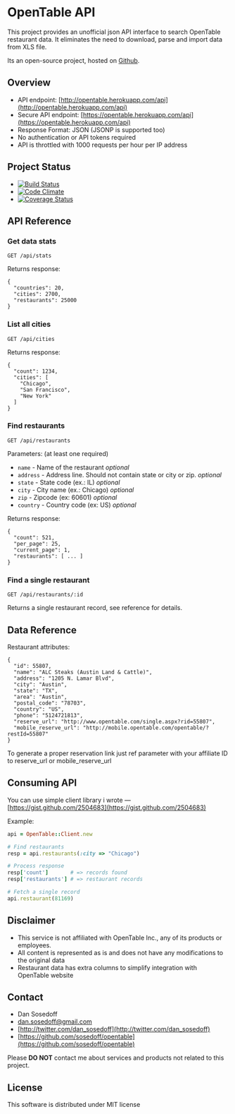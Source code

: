 # OpenTable API

This project provides an unofficial json API interface to search OpenTable
restaurant data. It eliminates the need to download, parse and import
data from XLS file. 

Its an open-source project, hosted on [Github](https://github.com/sosedoff/opentable).

## Overview

- API endpoint: [http://opentable.herokuapp.com/api](http://opentable.herokuapp.com/api)
- Secure API endpoint: [https://opentable.herokuapp.com/api](https://opentable.herokuapp.com/api)
- Response Format: JSON (JSONP is supported too)
- No authentication or API tokens required
- API is throttled with 1000 requests per hour per IP address

## Project Status

- [![Build Status](http://img.shields.io/travis/sosedoff/opentable.svg?style=flat)](https://travis-ci.org/sosedoff/opentable)
- [![Code Climate](http://img.shields.io/codeclimate/github/sosedoff/opentable.svg?style=flat)](https://codeclimate.com/github/sosedoff/opentable)
- [![Coverage Status](https://img.shields.io/coveralls/sosedoff/opentable.svg?style=flat)](https://coveralls.io/r/sosedoff/opentable?branch=master)

## API Reference

### Get data stats

```
GET /api/stats
```

Returns response:

```
{
  "countries": 20,
  "cities": 2700,
  "restaurants": 25000
}
```

### List all cities

```
GET /api/cities
```

Returns response:

```
{
  "count": 1234,
  "cities": [
    "Chicago",
    "San Francisco",
    "New York"
  ]
}
```

### Find restaurants

```
GET /api/restaurants
```

Parameters: (at least one required)

- `name` - Name of the restaurant *optional*
- `address` - Address line. Should not contain state or city or zip. *optional*
- `state` - State code (ex.: IL) *optional*
- `city` - City name (ex.: Chicago) *optional*
- `zip` - Zipcode (ex: 60601) *optional*
- `country` - Country code (ex: US) *optional*

Returns response:

```
{
  "count": 521,
  "per_page": 25,
  "current_page": 1,
  "restaurants": [ ... ]
}
```

### Find a single restaurant

```
GET /api/restaurants/:id
```

Returns a single restaurant record, see reference for details.

## Data Reference

Restaurant attributes:

```
{
  "id": 55807,
  "name": "ALC Steaks (Austin Land & Cattle)",
  "address": "1205 N. Lamar Blvd",
  "city": "Austin",
  "state": "TX",
  "area": "Austin",
  "postal_code": "78703",
  "country": "US",
  "phone": "5124721813",
  "reserve_url": "http://www.opentable.com/single.aspx?rid=55807",
  "mobile_reserve_url": "http://mobile.opentable.com/opentable/?restId=55807"
}
```

To generate a proper reservation link just ref parameter with your affiliate ID to reserve_url or mobile_reserve_url

## Consuming API

You can use simple client library i wrote — [https://gist.github.com/2504683](https://gist.github.com/2504683)

Example:

```ruby
api = OpenTable::Client.new

# Find restaurants
resp = api.restaurants(:city => "Chicago")

# Process response
resp['count']       # => records found
resp['restaurants'] # => restaurant records

# Fetch a single record
api.restaurant(81169)
```

## Disclaimer

- This service is not affiliated with OpenTable Inc., any of its products or
employees. 
- All content is represented as is and does not have any modifications
to the original data
- Restaurant data has extra columns to simplify integration with OpenTable website

## Contact

- Dan Sosedoff
- [dan.sosedoff@gmail.com](mailto:dan.sosedoff@gmail.com)
- [http://twitter.com/dan_sosedoff](http://twitter.com/dan_sosedoff)
- [https://github.com/sosedoff/opentable](https://github.com/sosedoff/opentable)

Please **DO NOT** contact me about services and products not related to this project.

## License

This software is distributed under MIT license